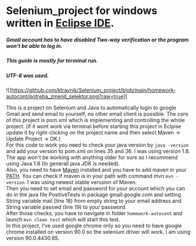 # Selenium_project for windows written in [Eclipse IDE](https://www.eclipse.org/downloads/).  

##### Gmail account has to have disabled Two-way verification or the program won't be able to log in.  
##### This guide is mostly for terminal run.
##### UTF-8 was used.


![[https://github.com/ktravnik/Selenium_project/blob/main/homework-autocont/potreba_zmenit_selektor.png?raw=true]]

This is a project on Selenium and Java to automatically login to google Gmail and send email to yourself, no other email client is possible. The core of this project is pom.xml which is implementing and controlling the whole project. (if it wont work via terminal before starting this project in Eclpise update it by right-clicking on the project name and then select Maven -> Update Project -> OK.)    
For this code to work you need to check your java version by `java -version` and add your version to pom.xml on lines 35 and 36. I was using version 1.8. The app won't be working with anything older for sure so I recommend using Java 1.8 (In generall java JDK is needed).  
Also, you need to have [Maven](https://maven.apache.org/download.cgi) installed and you have to add maven in your [PATH](https://mkyong.com/maven/how-to-install-maven-in-windows/).  You can check if maven is in your path with command mvn `mvn -version`. I was using newest stable verssion of Maven.  
Then you need to set email and password for your account which you can do in the java file PositiveTests in package gmail.google.com and setting String variable mail (line 18) from empty string to your email address and String variable passwd (line 19) to your password.  
After those checks, you have to navigate in folder ` homework-autocont ` and launch `mvn clean test` which will start this test.  
In this project, I've used google chrome only so you need to have google chrome installed on version 90.0 so the selenium driver will work. I am using version     90.0.4430.85.  
